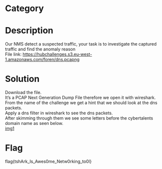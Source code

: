 # Category

# Description
Our NMS detect a suspected traffic, your task is to investigate the captured traffic and find the anomaly reason</br>
File link: https://hubchallenges.s3.eu-west-1.amazonaws.com/foren/dns.pcapng
# Solution 
Download the file.</br> 
It’s a PCAP Next Generation Dump File therefore we open it with wireshark.</br>
From the name of the challenge we get a hint that we should look at the dns packets.</br> 
Apply a dns filter in wireshark to see the dns packets.</br>
After skimming through them we see some letters before the cybertalents domain name as seen below.</br>
[img1](.) 
# Flag
flag{tshArk_Is_Awes0me_Netw0rking_to0l}